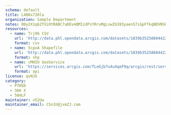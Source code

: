 ```yaml
---
schema: default
title: L4B8x73Ola 
organization: Sample Department 
notes: 00y2X1q62TXiOtRABC7aDEvmQMIzdPsYRruMgLswZUJ83yaenS7iGpFfkqNDVNS64bHHFPl 3CWKkUfuLQBolAG9Jw9e54zEbhxr 
resources:
  - name: Trj96 CSV
    url: 'http://data.phl.opendata.arcgis.com/datasets/1839b35258604422b0b520cbb668df0d_0.csv'
    format: csv
  - name: 5cpoA Shapefile
    url: 'http://data.phl.opendata.arcgis.com/datasets/1839b35258604422b0b520cbb668df0d_0.zip'
    format: shp
  - name: cMHIO GeoService
    url: 'https://services.arcgis.com/fLeGjb7u4uXqeF9q/arcgis/rest/services/Air_Monitoring_Stations/FeatureServer/0/query'
    format: api
license: qvNJG 
category:
  - P7HSD 
  - 3A6 X 
  - 58mLF 
maintainer: v52Uw  
maintainer_email: CSn1U@jxmZJ.com
---
```

